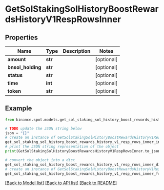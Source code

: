 # GetSolStakingSolHistoryBoostRewardsHistoryV1RespRowsInner


## Properties

Name | Type | Description | Notes
------------ | ------------- | ------------- | -------------
**amount** | **str** |  | [optional] 
**bnsol_holding** | **str** |  | [optional] 
**status** | **str** |  | [optional] 
**time** | **int** |  | [optional] 
**token** | **str** |  | [optional] 

## Example

```python
from binance.spot.models.get_sol_staking_sol_history_boost_rewards_history_v1_resp_rows_inner import GetSolStakingSolHistoryBoostRewardsHistoryV1RespRowsInner

# TODO update the JSON string below
json = "{}"
# create an instance of GetSolStakingSolHistoryBoostRewardsHistoryV1RespRowsInner from a JSON string
get_sol_staking_sol_history_boost_rewards_history_v1_resp_rows_inner_instance = GetSolStakingSolHistoryBoostRewardsHistoryV1RespRowsInner.from_json(json)
# print the JSON string representation of the object
print(GetSolStakingSolHistoryBoostRewardsHistoryV1RespRowsInner.to_json())

# convert the object into a dict
get_sol_staking_sol_history_boost_rewards_history_v1_resp_rows_inner_dict = get_sol_staking_sol_history_boost_rewards_history_v1_resp_rows_inner_instance.to_dict()
# create an instance of GetSolStakingSolHistoryBoostRewardsHistoryV1RespRowsInner from a dict
get_sol_staking_sol_history_boost_rewards_history_v1_resp_rows_inner_from_dict = GetSolStakingSolHistoryBoostRewardsHistoryV1RespRowsInner.from_dict(get_sol_staking_sol_history_boost_rewards_history_v1_resp_rows_inner_dict)
```
[[Back to Model list]](../README.md#documentation-for-models) [[Back to API list]](../README.md#documentation-for-api-endpoints) [[Back to README]](../README.md)


